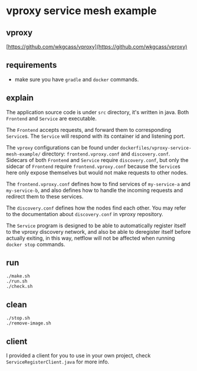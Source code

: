 # vproxy service mesh example

## vproxy

[https://github.com/wkgcass/vproxy](https://github.com/wkgcass/vproxy)

## requirements

* make sure you have `gradle` and `docker` commands.

## explain

The application source code is under `src` directory, it's written in java. Both `Frontend` and `Service` are executable.

The `Frontend` accepts requests, and forward them to corresponding `Service`s. The `Service` will respond with its container id and listening port.

The `vproxy` configurations can be found under `dockerfiles/vproxy-service-mesh-example/` directory: `frontend.vproxy.conf` and `discovery.conf`. Sidecars of both `Frontend` and `Service` require `discovery.conf`, but only the sidecar of `Frontend` require `frontend.vproxy.conf` because the `Service`s here only expose themselves but would not make requests to other nodes.

The `frontend.vproxy.conf` defines how to find services of `my-service-a` and `my-service-b`, and also defines how to handle the incoming requests and redirect them to these services.

The `discovery.conf` defines how the nodes find each other. You may refer to the documentation about `discovery.conf` in vproxy repository.

The `Service` program is designed to be able to automatically register itself to the vproxy discovery network, and also be able to deregister itself before actually exiting, in this way, netflow will not be affected when running `docker stop` commands.

## run

```
./make.sh
./run.sh
./check.sh
```

## clean

```
./stop.sh
./remove-image.sh
```

## client

I provided a client for you to use in your own project, check `ServiceRegisterClient.java` for more info.
